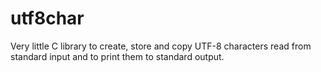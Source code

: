 # utf8char
Very little C library to create, store and copy UTF-8 characters read from standard input and to print them to standard output.
